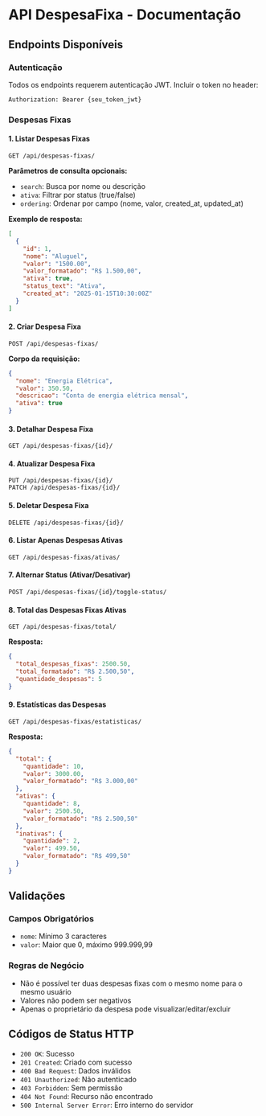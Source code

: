 # API DespesaFixa - Documentação

## Endpoints Disponíveis

### Autenticação
Todos os endpoints requerem autenticação JWT. Incluir o token no header:
```
Authorization: Bearer {seu_token_jwt}
```

### Despesas Fixas

#### 1. Listar Despesas Fixas
```http
GET /api/despesas-fixas/
```

**Parâmetros de consulta opcionais:**
- `search`: Busca por nome ou descrição
- `ativa`: Filtrar por status (true/false)
- `ordering`: Ordenar por campo (nome, valor, created_at, updated_at)

**Exemplo de resposta:**
```json
[
  {
    "id": 1,
    "nome": "Aluguel",
    "valor": "1500.00",
    "valor_formatado": "R$ 1.500,00",
    "ativa": true,
    "status_text": "Ativa",
    "created_at": "2025-01-15T10:30:00Z"
  }
]
```

#### 2. Criar Despesa Fixa
```http
POST /api/despesas-fixas/
```

**Corpo da requisição:**
```json
{
  "nome": "Energia Elétrica",
  "valor": 350.50,
  "descricao": "Conta de energia elétrica mensal",
  "ativa": true
}
```

#### 3. Detalhar Despesa Fixa
```http
GET /api/despesas-fixas/{id}/
```

#### 4. Atualizar Despesa Fixa
```http
PUT /api/despesas-fixas/{id}/
PATCH /api/despesas-fixas/{id}/
```

#### 5. Deletar Despesa Fixa
```http
DELETE /api/despesas-fixas/{id}/
```

#### 6. Listar Apenas Despesas Ativas
```http
GET /api/despesas-fixas/ativas/
```

#### 7. Alternar Status (Ativar/Desativar)
```http
POST /api/despesas-fixas/{id}/toggle-status/
```

#### 8. Total das Despesas Fixas Ativas
```http
GET /api/despesas-fixas/total/
```

**Resposta:**
```json
{
  "total_despesas_fixas": 2500.50,
  "total_formatado": "R$ 2.500,50",
  "quantidade_despesas": 5
}
```

#### 9. Estatísticas das Despesas
```http
GET /api/despesas-fixas/estatisticas/
```

**Resposta:**
```json
{
  "total": {
    "quantidade": 10,
    "valor": 3000.00,
    "valor_formatado": "R$ 3.000,00"
  },
  "ativas": {
    "quantidade": 8,
    "valor": 2500.50,
    "valor_formatado": "R$ 2.500,50"
  },
  "inativas": {
    "quantidade": 2,
    "valor": 499.50,
    "valor_formatado": "R$ 499,50"
  }
}
```

## Validações

### Campos Obrigatórios
- `nome`: Mínimo 3 caracteres
- `valor`: Maior que 0, máximo 999.999,99

### Regras de Negócio
- Não é possível ter duas despesas fixas com o mesmo nome para o mesmo usuário
- Valores não podem ser negativos
- Apenas o proprietário da despesa pode visualizar/editar/excluir

## Códigos de Status HTTP

- `200 OK`: Sucesso
- `201 Created`: Criado com sucesso
- `400 Bad Request`: Dados inválidos
- `401 Unauthorized`: Não autenticado
- `403 Forbidden`: Sem permissão
- `404 Not Found`: Recurso não encontrado
- `500 Internal Server Error`: Erro interno do servidor
